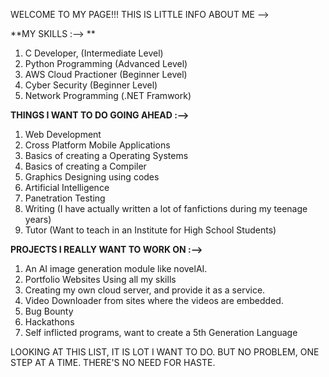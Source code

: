 WELCOME TO MY PAGE!!! THIS IS LITTLE INFO ABOUT ME -->

**MY SKILLS :--> **

1. C Developer, (Intermediate Level)
2. Python Programming (Advanced Level)
3. AWS Cloud Practioner (Beginner Level)
4. Cyber Security (Beginner Level)
5. Network Programming (.NET Framwork)

**THINGS I WANT TO DO GOING AHEAD :-->**

1. Web Development
2. Cross Platform Mobile Applications
3. Basics of creating a Operating Systems
4. Basics of creating a Compiler
5. Graphics Designing using codes
6. Artificial Intelligence
7. Panetration Testing
8. Writing (I have actually written a lot of fanfictions during my teenage years)
9. Tutor (Want to teach in an Institute for High School Students)

**PROJECTS I REALLY WANT TO WORK ON :-->**

1. An AI image generation module like novelAI.
2. Portfolio Websites Using all my skills
3. Creating my own cloud server, and provide it as a service.
4. Video Downloader from sites where the videos are embedded.
5. Bug Bounty
6. Hackathons
7. Self inflicted programs, want to create a 5th Generation Language

LOOKING AT THIS LIST, IT IS LOT I WANT TO DO. BUT NO PROBLEM, ONE STEP AT A TIME. THERE'S NO NEED FOR HASTE.
